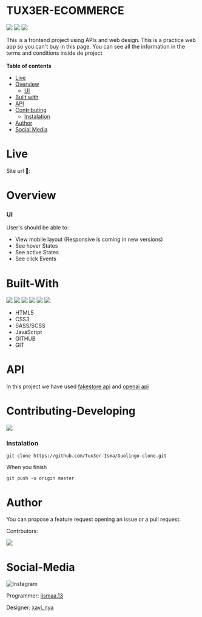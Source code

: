 # TUX3ER-ECOMMERCE
![](https://img.shields.io/github/watchers/Tux3er-Isma/Tux3er-Ecommerce?style=social)
![](https://img.shields.io/github/forks/Tux3er-Isma/Tux3er-Ecommerce?style=social)
![](https://img.shields.io/github/stars/Tux3er-Isma/Tux3er-Ecommerce?style=social)

This is a frontend project using APIs and web design. This is a practice web app so you can't buy in this page. You can see all the information in the terms and conditions inside de project
<br>
<br>
**Table of contents**
- [Live](#live)
- [Overview](#overview)
   - [UI](#ui)
- [Built with](#built-with)
- [API](#api)
- [Contributing](#contributing-developing)
  - [Instalation](#instalation)
- [Author](#author)
- [Social Media](#social-media)

# Live
Site url 🔴: 

# Overview
### UI
User's should be able to:
  - View mobile layout (Responsive is coming in new versions)
  - See hover States
  - See active States
  - See click Events
</ul>

# Built-With
![](https://img.shields.io/badge/html5-%23E34F26.svg?style=for-the-badge&logo=html5&logoColor=white)
![](https://img.shields.io/badge/css3-%231572B6.svg?style=for-the-badge&logo=css3&logoColor=white)
![](https://img.shields.io/badge/SASS-hotpink.svg?style=for-the-badge&logo=SASS&logoColor=white)
![](https://img.shields.io/badge/javascript-%23323330.svg?style=for-the-badge&logo=javascript&logoColor=%23F7DF1E)
![](https://img.shields.io/badge/git-%23F05033.svg?style=for-the-badge&logo=git&logoColor=white)
![](https://img.shields.io/badge/github-%23121011.svg?style=for-the-badge&logo=github&logoColor=white)

- HTML5
- CSS3
- SASS/SCSS
- JavaScript
- GITHUB
- GIT

# API
In this project we have used [fakestore api](https://fakestoreapi.com/) and [openai api](https://openai.com/blog/openai-api)

# Contributing-Developing
![](https://img.shields.io/github/forks/tux3er-isma/duolingo-clone?style=social)
### Instalation
`git clone https://github.com/Tux3er-Isma/Duolingo-clone.git`

When you finish

`git push -u origin master`


# Author

You can propose a feature request opening an issue or a pull request.

Contrbutors:

![](https://contributors-img.web.app/image?repo=Tux3er-Isma/Duolingo-clone)

# Social-Media
![Instagram](https://img.shields.io/badge/Instagram-%23E4405F.svg?style=for-the-badge&logo=Instagram&logoColor=white)

Programmer: [iismaa.13](https://www.instagram.com/iismaa.13/)

Designer: [xavi_nya](https://www.instagram.com/xavi_nya/)
